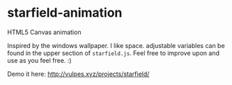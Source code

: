 # starfield-animation
HTML5 Canvas animation

Inspired by the windows wallpaper. I like space. adjustable variables can be found in the upper section of `starfield.js`. Feel free to improve upon and use as you feel free. :) 

Demo it here:
http://vulpes.xyz/projects/starfield/
